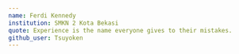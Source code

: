 ```yaml
---
name: Ferdi Kennedy
institution: SMKN 2 Kota Bekasi
quote: Experience is the name everyone gives to their mistakes.
github_user: Tsuyoken
---
```

